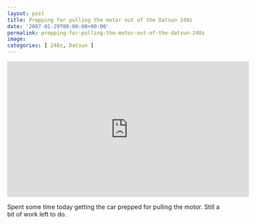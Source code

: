 ```yaml
---
layout: post
title: Prepping for pulling the motor out of the Datsun 240z
date: '2007-01-29T00:00:00+00:00'
permalink: prepping-for-pulling-the-motor-out-of-the-datsun-240z
image: 
categories: [ 240z, Datsun ]
---
```

<iframe width="560" height="315" src="https://www.youtube.com/embed/mfdQASxI0Mc" title="YouTube video player" frameborder="0" allow="accelerometer; autoplay; clipboard-write; encrypted-media; gyroscope; picture-in-picture; web-share" allowfullscreen></iframe>

Spent some time today getting the car prepped for pulling the motor. Still a bit of work left to do.

